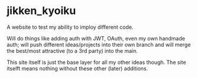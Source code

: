 # jikken_kyoiku
A website to test my ability to imploy different code.

Will do things like adding auth with JWT, OAuth, even my own handmade auth; will push different ideas/projects into their own branch and will merge the best/most attractive (to a 3rd party) into the main.

This site itself is just the base layer for all my other ideas though. The site itselft means nothing without these other (later) additions.
